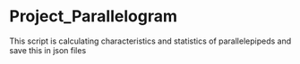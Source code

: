 # Project_Parallelogram
This script is calculating characteristics and statistics of parallelepipeds and save this in json files
